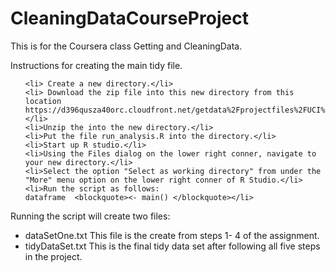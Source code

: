 CleaningDataCourseProject
=========================

This is for the Coursera class Getting and CleaningData.

Instructions for creating the main tidy file.
<ol>

	<li> Create a new directory.</li>
	<li> Download the zip file into this new directory from this location https://d396qusza40orc.cloudfront.net/getdata%2Fprojectfiles%2FUCI%20HAR%20Dataset.zip </li>
	<li>Unzip the into the new directory.</li>
 	<li>Put the file run_analysis.R into the directory.</li>
 	<li>Start up R studio.</li>
 	<li>Using the Files dialog on the lower right conner, navigate to your new directory.</li>
 	<li>Select the option "Select as working directory" from under the "More" menu option on the lower right conner of R Studio.</li>
 	<li>Run the script as follows:
	dataframe  <blockquote><- main() </blockquote></li>
</ol>
 <p> Running the script will create two files:
 <ul>
   <li>dataSetOne.txt  This file is the create from steps 1- 4 of the assignment.</li>
   <li>tidyDataSet.txt This is the final tidy data set after following all five steps in the project.</li>
</ul>
